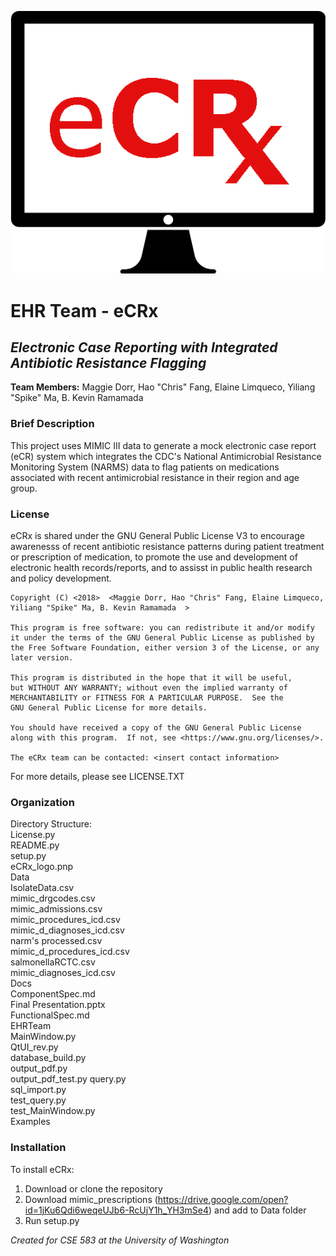 ![logo](eCRx_logo.png)  
  
# EHR Team - eCRx
## *Electronic Case Reporting with Integrated Antibiotic Resistance Flagging*  
**Team Members:** Maggie Dorr, Hao "Chris" Fang, Elaine Limqueco, Yiliang "Spike" Ma, B. Kevin Ramamada  
  
### Brief Description  
This project uses MIMIC III data to generate a mock electronic case report (eCR) system which integrates the CDC's National Antimicrobial Resistance Monitoring System (NARMS) data to flag patients on medications associated with recent antimicrobial resistance in their region and age group.  
  
### License  
eCRx is shared under the GNU General Public License V3 to encourage awarenesss of recent antibiotic resistance patterns during patient treatment or prescription of medication, to promote the use and development of electronic health records/reports, and to assisst in public health research and policy development.

    Copyright (C) <2018>  <Maggie Dorr, Hao "Chris" Fang, Elaine Limqueco, Yiliang "Spike" Ma, B. Kevin Ramamada  >

    This program is free software: you can redistribute it and/or modify
    it under the terms of the GNU General Public License as published by
    the Free Software Foundation, either version 3 of the License, or any
    later version.

    This program is distributed in the hope that it will be useful,
    but WITHOUT ANY WARRANTY; without even the implied warranty of
    MERCHANTABILITY or FITNESS FOR A PARTICULAR PURPOSE.  See the
    GNU General Public License for more details.

    You should have received a copy of the GNU General Public License
    along with this program.  If not, see <https://www.gnu.org/licenses/>.

    The eCRx team can be contacted: <insert contact information>
 
For more details, please see LICENSE.TXT

  
### Organization  
Directory Structure:   
    License.py  
    README.py  
    setup.py  
    eCRx_logo.pnp  
    Data  
        IsolateData.csv  
        mimic_drgcodes.csv  
        mimic_admissions.csv  
        mimic_procedures_icd.csv  
        mimic_d_diagnoses_icd.csv  
        narm's processed.csv  
        mimic_d_procedures_icd.csv  
        salmonellaRCTC.csv  
        mimic_diagnoses_icd.csv  
    Docs  
        ComponentSpec.md  
        Final Presentation.pptx	 
        FunctionalSpec.md  
    EHRTeam  
        MainWindow.py    
        QtUI_rev.py  
        database_build.py  
        output_pdf.py  
        output_pdf_test.py
        query.py  
        sql_import.py  
        test_query.py  
        test_MainWindow.py  
    Examples  
        

### Installation  
To install eCRx:   
1. Download or clone the repository  
2. Download mimic_prescriptions (https://drive.google.com/open?id=1jKu6Qdi6weqeUJb6-RcUjY1h_YH3mSe4) and add to Data folder  
3. Run setup.py  
  
*Created for CSE 583 at the University of Washington*

